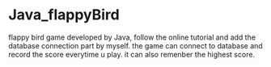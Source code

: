 # Java_flappyBird
flappy bird game developed by Java, follow the online tutorial and add the database connection part by myself. 
the game can connect to database and record the score everytime u play. 
it can also remenber the highest score.

